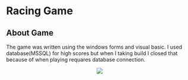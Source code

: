 # Racing Game

## About Game
The game was written using the windows forms and visual basic. I used database(MSSQL) for high scores but when I taking build I closed that because of when playing requares database connection.

<p align="center">
  <img src="https://github.com/meteahmetyakar/car-game/blob/main/gameplay.gif" /> 
</p>
